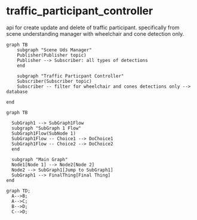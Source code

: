 # traffic_participant_controller

api for create update and delete of traffic participant. specifically from scene understanding manager with wheelchair and cone detection only. 

```mermaid
graph TB
    subgraph "Scene Uds Manager"
    Publisher(Publisher topic)
    Publisher --> Subscriber: all types of detections
    end

    subgraph "Traffic Particpant Controller"
    Subscriber(Subscriber topic)
    Subscriber -- filter for wheelchair and cones detections only --> database

end
```

```mermaid
graph TB

  SubGraph1 --> SubGraph1Flow
  subgraph "SubGraph 1 Flow"
  SubGraph1Flow(SubNode 1)
  SubGraph1Flow -- Choice1 --> DoChoice1
  SubGraph1Flow -- Choice2 --> DoChoice2
  end

  subgraph "Main Graph"
  Node1[Node 1] --> Node2[Node 2]
  Node2 --> SubGraph1[Jump to SubGraph1]
  SubGraph1 --> FinalThing[Final Thing]
end
```


```mermaid
graph TD;
  A-->B;
  A-->C;
  B-->D;
  C-->D;
```
